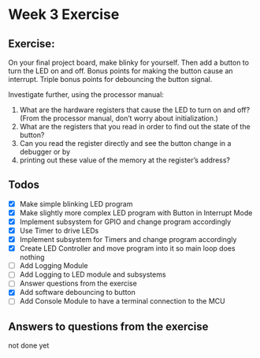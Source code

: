 # Week 3 Exercise

## Exercise:
On your final project board, make blinky for yourself. Then add a button to turn the LED on and
off. Bonus points for making the button cause an interrupt. Triple bonus points for debouncing
the button signal.

Investigate further, using the processor manual:
1. What are the hardware registers that cause the LED to turn on and off? (From the
processor manual, don’t worry about initialization.)
2. What are the registers that you read in order to find out the state of the button?
3. Can you read the register directly and see the button change in a debugger or by
4. printing out these value of the memory at the register’s address?

## Todos
- [x] Make simple blinking LED program
- [x] Make slightly more complex LED program with Button in Interrupt Mode
- [x] Implement subsystem for GPIO and change program accordingly
- [x] Use Timer to drive LEDs
- [x] Implement subsystem for Timers and change program accordingly
- [x] Create LED Controller and move program into it so main loop does nothing
- [ ] Add Logging Module
- [ ] Add Logging to LED module and subsystems
- [ ] Answer questions from the exercise
- [x] Add software debouncing to button
- [ ] Add Console Module to have a terminal connection to the MCU

## Answers to questions from the exercise
not done yet